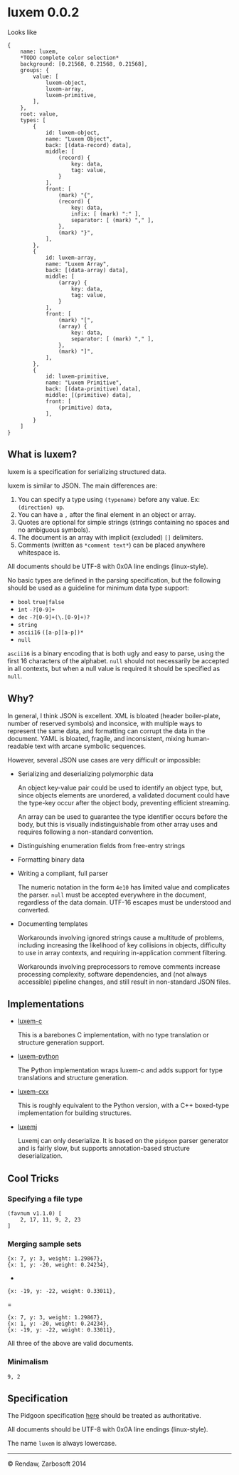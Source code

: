 # luxem 0.0.2

Looks like

```
{
    name: luxem,
    *TODO complete color selection*
	background: [0.21568, 0.21568, 0.21568],
	groups: {
	    value: [
	        luxem-object,
	        luxem-array,
	        luxem-primitive,
	    ],
	},
	root: value,
	types: [
		{
		    id: luxem-object,
			name: "Luxem Object",
			back: [(data-record) data],
			middle: [
			    (record) {
			        key: data,
			        tag: value,
			    }
            ],
			front: [
				(mark) "{",
				(record) {
					key: data,
					infix: [ (mark) ":" ],
					separator: [ (mark) "," ],
				},
				(mark) "}",
			],
		},
		{
		    id: luxem-array,
			name: "Luxem Array",
			back: [(data-array) data],
			middle: [
			    (array) {
			        key: data,
			        tag: value,
			    }
            ],
			front: [
				(mark) "[",
				(array) {
					key: data,
					separator: [ (mark) "," ],
				},
				(mark) "]",
			],
		},
		{
		    id: luxem-primitive,
			name: "Luxem Primitive",
			back: [(data-primitive) data],
			middle: [(primitive) data],
			front: [
				(primitive) data,
			],
		}
	]
}
```

## What is luxem?

luxem is a specification for serializing structured data.  

luxem is similar to JSON.  The main differences are:

1. You can specify a type using `(typename)` before any value. Ex: `(direction) up`.
2. You can have a `,` after the final element in an object or array.
3. Quotes are optional for simple strings (strings containing no spaces and no ambiguous symbols).
4. The document is an array with implicit (excluded) `[]` delimiters.
5. Comments (written as `*comment text*`) can be placed anywhere whitespace is.

All documents should be UTF-8 with 0x0A line endings (linux-style).

No basic types are defined in the parsing specification, but the following should be used as a guideline for minimum data type support:

* `bool` `true|false`
* `int` `-?[0-9]+`
* `dec` `-?[0-9]+(\.[0-9]+)?`
* `string`
* `ascii16` `([a-p][a-p])*`
* `null`

`ascii16` is a binary encoding that is both ugly and easy to parse, using the first 16 characters of the alphabet.  `null` should not necessarily be accepted in all contexts, but when a null value is required it should be specified as `null`.

## Why?

In general, I think JSON is excellent.  XML is bloated (header boiler-plate, number of reserved symbols) and inconsice, with multiple ways to represent the same data, and formatting can corrupt the data in the document.  YAML is bloated, fragile, and inconsistent, mixing human-readable text with arcane symbolic sequences.

However, several JSON use cases are very difficult or impossible:

- Serializing and deserializing polymorphic data

  An object key-value pair could be used to identify an object type, but, since objects elements are unordered, a validated document could have the type-key occur after the object body, preventing efficient streaming.

  An array can be used to guarantee the type identifier occurs before the body, but this is visually indistinguishable from other array uses and requires following a non-standard convention.

- Distinguishing enumeration fields from free-entry strings

- Formatting binary data

- Writing a compliant, full parser

  The numeric notation in the form `4e10` has limited value and complicates the parser.  `null` must be accepted everywhere in the document, regardless of the data domain.  UTF-16 escapes must be understood and converted.

- Documenting templates

  Workarounds involving ignored strings cause a multitude of problems, including increasing the likelihood of key collisions in objects, difficulty to use in array contexts, and requiring in-application comment filtering.  

  Workarounds involving preprocessors to remove comments increase processing complexity, software dependencies, and (not always accessible) pipeline changes, and still result in non-standard JSON files.

## Implementations

- [luxem-c](https://github.com/Rendaw/luxem-c)

  This is a barebones C implementation, with no type translation or structure generation support.

- [luxem-python](https://github.com/Rendaw/luxem-python)

  The Python implementation wraps luxem-c and adds support for type translations and structure generation.

- [luxem-cxx](https://github.com/Rendaw/luxem-cxx)

  This is roughly equivalent to the Python version, with a C++ boxed-type implementation for building structures.

- [luxemj](https://github.com/Rendaw/luxemj)

  Luxemj can only deserialize.  It is based on the `pidgoon` parser generator and is fairly slow, but supports annotation-based structure deserialization.

## Cool Tricks

### Specifying a file type

```luxem
(favnum v1.1.0) [
	2, 17, 11, 9, 2, 23
]
```

### Merging sample sets

```luxem
{x: 7, y: 3, weight: 1.29867},
{x: 1, y: -20, weight: 0.24234},
```

+

```luxem
{x: -19, y: -22, weight: 0.33011},
```

 =

```luxem
{x: 7, y: 3, weight: 1.29867},
{x: 1, y: -20, weight: 0.24234},
{x: -19, y: -22, weight: 0.33011},
```

All three of the above are valid documents.

### Minimalism

```luxem
9, 2
```

## Specification
The Pidgoon specification [here](https://github.com/Rendaw/luxemj/blob/master/src/main/resources/luxem.pidgoon) should be treated as authoritative.

All documents should be UTF-8 with 0x0A line endings (linux-style).

The name `luxem` is always lowercase.

---
&copy; Rendaw, Zarbosoft 2014


